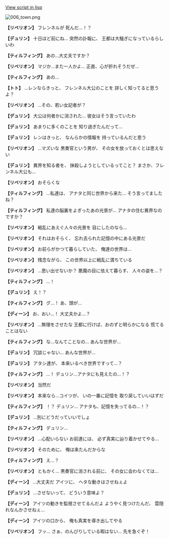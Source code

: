 [View script in lisp](../scripts/1720101.txt)

![006_town.png](../images/backgrounds/006_town.png)

**【リベリオン】**
フレンネルが
死んだ…！？

**【デュリン】**
十日ほど前にね…
突然の訃報に、
王都は大騒ぎになっているらしいわ

**【ティルフィング】**
あの…大丈夫ですか？

**【リベリオン】**
マジか…また一人かよ…
正直、心が折れそうだぜ…

**【ティルフィング】**
あの…

**【トト】**
…レンならきっと、
フレンネル大公のことを
詳しく知ってると思うよ？

**【リベリオン】**
…その、若い女記者が？

**【デュリン】**
大公は何者かに消された…
彼女はそう言っていたわ

**【デュリン】**
あまりに多くのことを
知り過ぎたんだって…

**【デュリン】**
レンはきっと、
なんらかの情報を
持っているんだと思う

**【リベリオン】**
…マズいな
黒奏官という男が、
その女を放っておくとは思えない

**【デュリン】**
異界を知る者を、
抹殺しようとしているってこと？
まさか、フレンネル大公も…

**【リベリオン】**
おそらくな

**【ティルフィング】**
…私達は、
アナタと同じ世界から来た…
そう言ってましたね？

**【ティルフィング】**
私達の脳裏をよぎったあの光景が…
アナタの住む異界なのですか？

**【リベリオン】**
戦乱にあえぐ人々の光景を
目にしたのなら…

**【リベリオン】**
それはおそらく、
忘れ去られた記憶の中にある光景だ

**【リベリオン】**
お前らがかつて暮らしていた、
俺達の世界は…

**【リベリオン】**
残念ながら、
この世界以上に戦乱に満ちている

**【リベリオン】**
…思い出せないか？
悪魔の目に怯えて暮らす、
人々の姿を…？

**【ティルフィング】**
…！

**【デュリン】**
え！？

**【ティルフィング】**
グ…！
あ、頭が…

**【ディーン】**
お、おい…！
大丈夫かよ…？

**【リベリオン】**
…無理をさせたな
王都に行けば、おのずと明らかになる
慌てることはない

**【ティルフィング】**
な…なんてことなの…
あんな世界が…

**【デュリン】**
冗談じゃない…
あんな世界が…

**【デュリン】**
アタシ達が、
本来いるべき世界ですって…？

**【ティルフィング】**
…！
デュリン…アナタにも見えたの…！？

**【リベリオン】**
当然だ

**【リベリオン】**
本来なら…コイツが、
いの一番に記憶を
取り戻していいはずだ

**【ティルフィング】**
！？
デュリン…
アナタも、記憶を失ってるの…！？

**【デュリン】**
…別にどうだっていいでしょ

**【ティルフィング】**
デュリン…

**【リベリオン】**
…心配いらない
お前達には、
必ず真実に辿り着かせてやる…

**【リベリオン】**
そのために、
俺は来たんだからな

**【ティルフィング】**
え…？

**【リベリオン】**
ともかく…
黒奏官に消される前に、
その女に会わなくては…

**【ディーン】**
…大丈夫だ
アイツに、
ヘタな動きはさせねぇよ

**【デュリン】**
…させないって、
どういう意味よ？

**【ディーン】**
アイツの動きを監視させてるんだよ
ようやく見つけたんだ、
雲隠れなんかさせねぇ…

**【ディーン】**
アイツの口から、
俺も真実を導き出してやる

**【リベリオン】**
フッ…
さぁ、のんびりしている暇はない…
先を急ぐぞ！